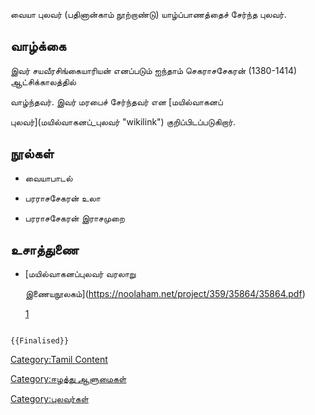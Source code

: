 வையா புலவர் (பதினான்காம் நூற்றாண்டு) யாழ்ப்பாணத்தைச் சேர்ந்த புலவர்.

## வாழ்க்கை

இவர் சயவீரசிங்கையாரியன் எனப்படும் ஐந்தாம் செகராசசேகரன் (1380-1414) ஆட்சிக்காலத்தில்
வாழ்ந்தவர். இவர் மரபைச் சேர்ந்தவர் என [மயில்வாகனப்
புலவர்](மயில்வாகனப்_புலவர் "wikilink") குறிப்பிடப்படுகிறார்.

## நூல்கள்

-   வையாபாடல்
-   பரராசசேகரன் உலா
-   பரராசசேகரன் இராசமுறை

## உசாத்துணை

-   [மயில்வாகனப்புலவர் வரலாறு
    இணையநூலகம்](https://noolaham.net/project/359/35864/35864.pdf)
    [1](https://noolaham.net/project/359/35864/35864.pdf)

```{=mediawiki}
{{Finalised}}
```
[Category:Tamil Content](Category:Tamil_Content "wikilink")
[Category:ஈழத்து ஆளுமைகள்](Category:ஈழத்து_ஆளுமைகள் "wikilink")
[Category:புலவர்கள்](Category:புலவர்கள் "wikilink")
